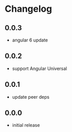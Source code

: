 # Changelog

## 0.0.3
- angular 6 update

## 0.0.2
- support Angular Universal

## 0.0.1
- update peer deps

## 0.0.0
- initial release